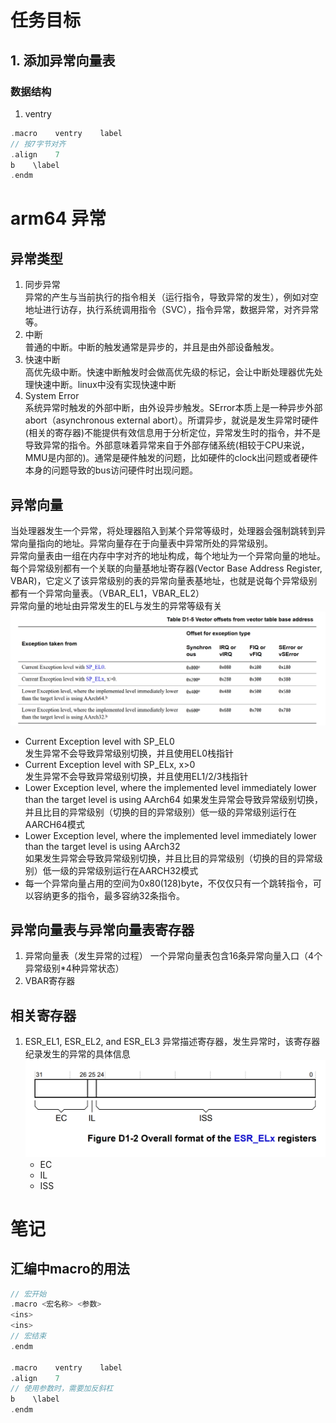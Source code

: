 # 任务目标
## 1. 添加异常向量表
### 数据结构
1. ventry
``` c
.macro    ventry    label
// 按7字节对齐
.align    7
b    \label
.endm
```

### 
# arm64 异常
## 异常类型
1. 同步异常     
异常的产生与当前执行的指令相关（运行指令，导致异常的发生），例如对空地址进行访存，执行系统调用指令（SVC），指令异常，数据异常，对齐异常等。
2. 中断     
普通的中断。中断的触发通常是异步的，并且是由外部设备触发。
3. 快速中断     
高优先级中断。快速中断触发时会做高优先级的标记，会让中断处理器优先处理快速中断。linux中没有实现快速中断
4. System Error     
系统异常时触发的外部中断，由外设异步触发。SError本质上是一种异步外部abort（asynchronous external abort）。所谓异步，就说是发生异常时硬件(相关的寄存器)不能提供有效信息用于分析定位，异常发生时的指令，并不是导致异常的指令。外部意味着异常来自于外部存储系统(相较于CPU来说，MMU是内部的)。通常是硬件触发的问题，比如硬件的clock出问题或者硬件本身的问题导致的bus访问硬件时出现问题。

## 异常向量
当处理器发生一个异常，将处理器陷入到某个异常等级时，处理器会强制跳转到异常向量指向的地址。异常向量存在于向量表中异常所处的异常级别。      
异常向量表由一组在内存中字对齐的地址构成，每个地址为一个异常向量的地址。        
每个异常级别都有一个关联的向量基地址寄存器(Vector Base Address Register, VBAR)，它定义了该异常级别的表的异常向量表基地址，也就是说每个异常级别都有一个异常向量表。（VBAR_EL1，VBAR_EL2）        
异常向量的地址由异常发生的EL与发生的异常等级有关
![Vector offsets from vector table base address](vector_offsets.png)
+ Current Exception level with SP_EL0  
发生异常不会导致异常级别切换，并且使用EL0栈指针
+ Current Exception level with SP_ELx, x>0  
发生异常不会导致异常级别切换，并且使用EL1/2/3栈指针
+ Lower Exception level, where the implemented level immediately lower than the target level is using AArch64 
如果发生异常会导致异常级别切换，并且比目的异常级别（切换的目的异常级别）低一级的异常级别运行在AARCH64模式
+ Lower Exception level, where the implemented level immediately lower than the target level is using AArch32  
如果发生异常会导致异常级别切换，并且比目的异常级别（切换的目的异常级别）低一级的异常级别运行在AARCH32模式
+ 每一个异常向量占用的空间为0x80(128)byte，不仅仅只有一个跳转指令，可以容纳更多的指令，最多容纳32条指令。

## 异常向量表与异常向量表寄存器
1. 异常向量表（发生异常的过程）
一个异常向量表包含16条异常向量入口（4个异常级别*4种异常状态）
2. VBAR寄存器

## 相关寄存器
1. ESR_EL1, ESR_EL2, and ESR_EL3
异常描述寄存器，发生异常时，该寄存器纪录发生的异常的具体信息
![ESR](esr_elx.png)
    + EC
    + IL
    + ISS

# 笔记
## 汇编中macro的用法
``` c
// 宏开始
.macro <宏名称> <参数>
<ins>
<ins>
// 宏结束
.endm

.macro    ventry    label
.align    7
// 使用参数时，需要加反斜杠
b    \label
.endm
```
## 